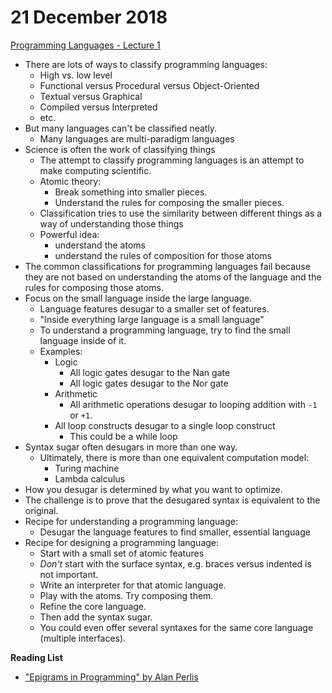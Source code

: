 # 21 December 2018

[Programming Languages - Lecture 1](https://www.youtube.com/watch?v=3N__tvmZrzc)

- There are lots of ways to classify programming languages:
  - High vs. low level
  - Functional versus Procedural versus Object-Oriented
  - Textual versus Graphical
  - Compiled versus Interpreted
  - etc.
- But many languages can't be classified neatly.
  - Many languages are multi-paradigm languages
- Science is often the work of classifying things
  - The attempt to classify programming languages is an attempt to make computing
    scientific.
  - Atomic theory:
    - Break something into smaller pieces.
    - Understand the rules for composing the smaller pieces.
  - Classification tries to use the similarity between different things as a way
    of understanding those things
  - Powerful idea:
    - understand the atoms
    - understand the rules of composition for those atoms
- The common classifications for programming languages fail because they are not
  based on understanding the atoms of the language and the rules for composing
  those atoms.
- Focus on the small language inside the large language.
  - Language features desugar to a smaller set of features.
  - "Inside everything large language is a small language"
  - To understand a programming language, try to find the small language inside of 
    it.
  - Examples:
    - Logic
      - All logic gates desugar to the Nan gate
      - All logic gates desugar to the Nor gate
    - Arithmetic
      - All arithmetic operations desugar to looping addition with `-1` or `+1`.
    - All loop constructs desugar to a single loop construct
      - This could be a while loop
- Syntax sugar often desugars in more than one way.
  - Ultimately, there is more than one equivalent computation model: 
    - Turing machine
    - Lambda calculus
- How you desugar is determined by what you want to optimize.
- The challenge is to prove that the desugared syntax is equivalent to the 
  original.
- Recipe for understanding a programming language:
  - Desugar the language features to find smaller, essential language
- Recipe for designing a programming language:
  - Start with a small set of atomic features
  - _Don't_ start with the surface syntax, e.g. braces versus indented is 
    not important.
  - Write an interpreter for that atomic language.
  - Play with the atoms. Try composing them.
  - Refine the core language.
  - Then add the syntax sugar.
  - You could even offer several syntaxes for the same core language 
    (multiple interfaces).

**Reading List**

- ["Epigrams in Programming" by Alan Perlis](http://www.cs.yale.edu/homes/perlis-alan/quotes.html)
